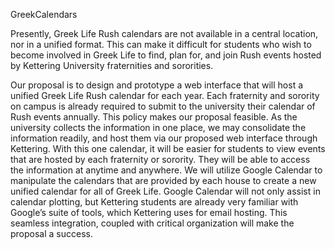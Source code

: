 GreekCalendars

Presently, Greek Life Rush calendars are not available in a central location, nor in a unified format. This can make it difficult for students who wish to become involved in Greek Life to find, plan for, and join Rush events hosted by Kettering University fraternities and sororities.

Our proposal is to design and prototype a web interface that will host a unified Greek Life Rush calendar for each year.  Each fraternity and sorority on campus is already required to submit to the university their calendar of Rush events annually. This policy makes our proposal feasible. As the university collects the information in one place, we may consolidate the information readily, and host them via our proposed web interface through Kettering. With this one calendar, it will be easier for students to view events that are hosted by each fraternity or sorority.  They will be able to access the information at anytime and anywhere.  We will utilize Google Calendar to manipulate the calendars that are provided by each house to create a new unified calendar for all of Greek Life. Google Calendar will not only assist in calendar plotting, but Kettering students are already very familiar with Google’s suite of tools, which Kettering uses for email hosting. This seamless integration, coupled with critical organization will make the proposal a success.
